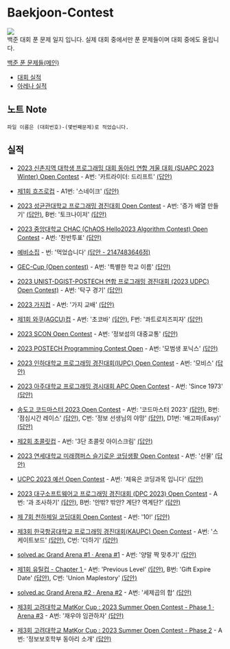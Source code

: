 # Baekjoon-Contest
<a href='https://solved.ac/profile/dongmin'><img src="https://img.shields.io/badge/Python-3776AB?style=flat&logo=Python&logoColor=white"/></a><br>
백준 대회 푼 문제 일지 입니다. 실제 대회 중에서만 푼 문제들이며 대회 중에도 올립니다.

<a href='https://github.com/DM-09/BaekjoonCode'>백준 푼 문제들(메인)</a>

- <a href='https://github.com/happydm09/Baekjoon-Contest/blob/main/Contest.md'>대회 실적</a>
- <a href='https://github.com/happydm09/Baekjoon-Contest/blob/main/Arena.md'>아레나 실적</a>

## 노트 Note
    파일 이름은 (대회번호)-(몇번째문제)로 적었습니다.

## 실적
- <a href='https://www.acmicpc.net/contest/view/951'>2023 신촌지역 대학생 프로그래밍 대회 동아리 연합 겨울 대회 (SUAPC 2023 Winter) Open Contest</a> - A번: '카트라이더: 드리프트' <a href='https://github.com/happydm09/Baekjoon-Contest/blob/main/Code/951-1(A).py'>(답안)</a>

- <a href='https://www.acmicpc.net/contest/view/956'>제1회 흐즈로컵</a> - A1번: '스네이크' <a href='https://github.com/happydm09/Baekjoon-Contest/blob/main/Code/956-1(A1).py'>(답안)</a>

- <a href='https://www.acmicpc.net/contest/view/958'>2023 성균관대학교 프로그래밍 경진대회 Open Contest</a> - A번: '증가 배열 만들기' <a href='https://github.com/happydm09/Baekjoon-Contest/blob/main/Code/958-1(A).py'>(답안)</a>, B번: '토크나이저' <a href='https://github.com/happydm09/Baekjoon-Contest/blob/main/Code/958-2(B).py'>(답안)</a>

- <a href='https://www.acmicpc.net/contest/view/960'>2023 중앙대학교 CHAC (ChAOS Hello2023 Algorithm Contest) Open Contest</a> - A번: '찬반투표' <a href='https://github.com/happydm09/Baekjoon-Contest/blob/main/Code/960-1(A).py'>(답안)</a>

- <a href='https://www.acmicpc.net/contest/view/973'>예비소집</a> - 번: '먹었습니다' <a href='https://github.com/happydm09/Baekjoon-Contest/blob/main/Code/973-1().txt'>(답안 - 2147483646점)</a>

- <a href='https://www.acmicpc.net/contest/view/978'>GEC-Cup (Open contest)</a> - A번: '특별한 학교 이름' <a href='https://github.com/happydm09/Baekjoon-Contest/blob/main/Code/978-1(A).py'>(답안)</a>

- <a href='https://www.acmicpc.net/contest/view/970'>2023 UNIST-DGIST-POSTECH 연합 프로그래밍 경진대회 (2023 UDPC) Open Contest)</a> - A번: '탁구 경기' <a href='https://github.com/happydm09/Baekjoon-Contest/blob/main/Code/970-1(A).py'>(답안)</a>

- <a href='https://www.acmicpc.net/contest/view/963'>2023 가지컵</a> - A번: '가지 교배' <a href='https://github.com/happydm09/Baekjoon-Contest/blob/main/Code/963-1(A).py'>(답안)</a>

- <a href='https://www.acmicpc.net/contest/view/967'>제1회 와쿠(AGCU)컵</a> - A번: '초코바' <a href='https://github.com/happydm09/Baekjoon-Contest/blob/main/Code/967-1(A).py'>(답안)</a>, F번: '콰트로치즈피자' <a href='https://github.com/happydm09/Baekjoon-Contest/blob/main/Code/967-6(F).py'>(답안)</a>

- <a href='https://www.acmicpc.net/contest/view/999'>2023 SCON Open Contest</a> - A번: '정보섬의 대중교통' <a href='https://github.com/happydm09/Baekjoon-Contest/blob/main/Code/999-1(A).py'>(답안)</a>

- <a href='https://www.acmicpc.net/contest/view/1014'>2023 POSTECH Programming Contest Open</a> - A번: '모범생 포닉스' <a href='https://github.com/happydm09/Baekjoon-Contest/blob/main/Code/1014-1(A).py'>(답안)</a>

- <a href='https://www.acmicpc.net/contest/view/987'>2023 인하대학교 프로그래밍 경진대회(IUPC) Open Contest</a> - A번: '모비스' <a href='https://github.com/happydm09/Baekjoon-Contest/blob/main/Code/987-1(A).py'>(답안)</a>

- <a href='https://www.acmicpc.net/contest/view/1013'>2023 아주대학교 프로그래밍 경시대회 APC Open Contest</a> - A번: 'Since 1973' <a href='https://github.com/happydm09/Baekjoon-Contest/blob/main/Code/1013-1(A).py'>(답안)</a>

- <a href='https://www.acmicpc.net/contest/view/1029'>송도고 코드마스터 2023 Open Contest</a> - A번: '코드마스터 2023' <a href='https://github.com/happydm09/Baekjoon-Contest/blob/main/Code/1029-1(A).py'>(답안)</a>, B번: '점심시간 레이스' <a href='https://github.com/happydm09/Baekjoon-Contest/blob/main/Code/1029-2(B).py'>(답안)</a>, C번: '정보 선생님의 야망' <a href='https://github.com/happydm09/Baekjoon-Contest/blob/main/Code/1029-3(C).py'>(답안)</a>, D1번: '배고파(Easy)' <a href='https://github.com/happydm09/Baekjoon-Contest/blob/main/Code/1029-4(D1).py'>(답안)</a>


- <a href='https://www.acmicpc.net/contest/view/1056'>제2회 초콜릿컵</a> - A번: '3단 초콜릿 아이스크림' <a href='https://github.com/happydm09/Baekjoon-Contest/blob/main/Code/1056-1(A).py'>(답안)</a>

- <a href='https://www.acmicpc.net/contest/view/1073'>2023 연세대학교 미래캠퍼스 슬기로운 코딩생활 Open Contest</a> - A번: '선물' <a href='https://github.com/happydm09/Baekjoon-Contest/blob/main/Code/1073-1(A).py'>(답안)</a>

- <a href='https://www.acmicpc.net/contest/view/1068'>UCPC 2023 예선 Open Contest</a> - A번: '체육은 코딩과목 입니다' <a href='https://github.com/happydm09/Baekjoon-Contest/blob/main/Code/1068-1(A).py'>(답안)</a>

- <a href='https://www.acmicpc.net/contest/view/1063'>2023 대구소프트웨어고 프로그래밍 경진대회 (DPC 2023) Open Contest</a> - A번: '과 조사하기' <a href='https://github.com/happydm09/Baekjoon-Contest/blob/main/Code/1063-1(A).py'>(답안)</a>, B번: '안밖? 밖안? 계단? 역계단?' <a href='https://github.com/happydm09/Baekjoon-Contest/blob/main/Code/1063-2(B).py'>(답안)</a>

- <a href='https://www.acmicpc.net/contest/view/1085'>제 7회 천하제일 코딩대회 Open Contest</a> - A번: '10!' <a href='https://github.com/happydm09/Baekjoon-Contest/blob/main/Code/1085-1(A).py'>(답안)</a>

- <a href='https://www.acmicpc.net/contest/view/1090'>제3회 한국항공대학교 프로그래밍 경진대회(KAUPC) Open Contest</a> - A번: '스케이트보드' <a href='https://github.com/happydm09/Baekjoon-Contest/blob/main/Code/1090-1(A).py'>(답안)</a>,  C번: '더하기' <a href='https://github.com/happydm09/Baekjoon-Contest/blob/main/Code/1090-3(C).py'>(답안)</a>

- <a href='https://www.acmicpc.net/contest/view/1065'>solved.ac Grand Arena #1 · Arena #1</a> - A번: '양말 짝 맞추기' <a href='https://github.com/happydm09/Baekjoon-Contest/blob/main/Code/1065-1(A).py'>(답안)</a>

- <a href='https://www.acmicpc.net/contest/view/985'>제1회 유틸컵 - Chapter 1 </a> - A번: 'Previous Level' <a href='https://github.com/happydm09/Baekjoon-Contest/blob/main/Code/985-1(A).py'>(답안)</a>, B번: 'Gift Expire Date' <a href='https://github.com/happydm09/Baekjoon-Contest/blob/main/Code/985-2(B).py'>(답안)</a>, C번: 'Union Maplestory' <a href='https://github.com/happydm09/Baekjoon-Contest/blob/main/Code/985-3(C).py'>(답안)</a>

- <a href='https://www.acmicpc.net/contest/view/1077'>solved.ac Grand Arena #2 · Arena #2</a> - A번: '세제곱의 합' <a href='https://github.com/happydm09/Baekjoon-Contest/blob/main/Code/1077-1(A).py'>(답안)</a>

- <a href='https://www.acmicpc.net/contest/view/1084'>제3회 고려대학교 MatKor Cup : 2023 Summer Open Contest - Phase 1 · Arena #3</a> - A번: '재우야 임관하자' <a href='https://github.com/happydm09/Baekjoon-Contest/blob/main/Code/1084-1(A).py'>(답안)</a>

- <a href='https://www.acmicpc.net/contest/view/1087'>제3회 고려대학교 MatKor Cup : 2023 Summer Open Contest - Phase 2</a> - A번: '정보보호학부 동아리 소개' <a href='https://github.com/happydm09/Baekjoon-Contest/blob/main/Code/1087-1(A).py'>(답안)</a>
